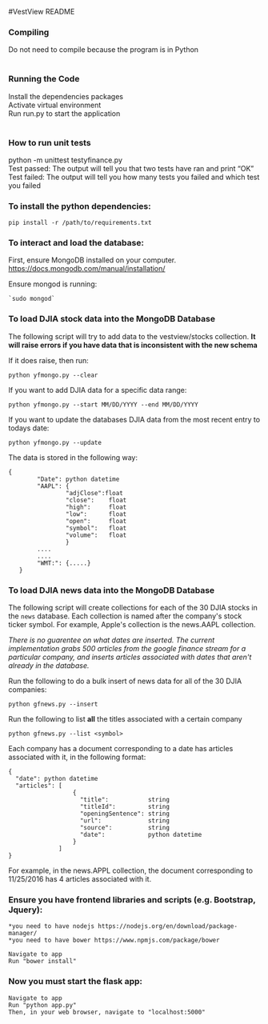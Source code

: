 #VestView README

### Compiling <br/>
   Do not need to compile because the program is in Python<br/>
   <br/>

### Running the Code <br/>
   Install the dependencies packages<br/>
   Activate virtual environment<br/>
   Run run.py to start the application<br/>
   <br/>
### How to run unit tests<br/>
   python -m unittest testyfinance.py<br/>
   Test passed: The output will tell you that two tests have ran and print “OK”<br/>
   Test failed: The output will tell you how many tests you failed and which test you failed<br/>

### To install the python dependencies:

	pip install -r /path/to/requirements.txt

### To interact and load the database:
First, ensure MongoDB installed on your computer.
https://docs.mongodb.com/manual/installation/

Ensure mongod is running:

    `sudo mongod`

### To load DJIA stock data into the MongoDB Database

The following script will try to add data to the vestview/stocks collection. **It will raise errors if you have data that is inconsistent with the new schema**

If it does raise, then run:

    python yfmongo.py --clear

If you want to add DJIA data for a specific data range:

    python yfmongo.py --start MM/DD/YYYY --end MM/DD/YYYY

If you want to update the databases DJIA data from the most recent entry to todays date:

    python yfmongo.py --update

The data is stored in the following way:

    {
            "Date": python datetime
            "AAPL": {
                    "adjClose":float
                    "close":    float
                    "high":     float
                    "low":      float
                    "open":     float
                    "symbol":   float
                    "volume":   float
                    }
            ....
            ....
            "WMT:": {.....}
       }

### To load DJIA news data into the MongoDB Database

The following script will create collections for each of the 30 DJIA stocks in the `news` database. Each collection is named after the company's stock ticker symbol. For example, Apple's collection is the news.AAPL collection.

*There is no guarentee on what dates are inserted. The current implementation grabs 500 articles from the google finance stream for a particular company, and inserts articles associated with dates that aren't already in the database.*

Run the following to do a bulk insert of news data for all of the 30 DJIA companies:

    python gfnews.py --insert

Run the following to list **all** the titles associated with a certain company

    python gfnews.py --list <symbol>

Each company has a document corresponding to a date has articles associated with it, in the following format:

    {
      "date": python datetime
      "articles": [
                      {
                        "title":           string
                        "titleId":         string
                        "openingSentence": string
                        "url":             string
                        "source":          string
                        "date":            python datetime
                      }
                  ]
    }

For example, in the news.APPL collection, the document corresponding to 11/25/2016 has
4 articles associated with it.

### Ensure you have frontend libraries and scripts (e.g. Bootstrap, Jquery):
	*you need to have nodejs https://nodejs.org/en/download/package-manager/
    *you need to have bower https://www.npmjs.com/package/bower

	Navigate to app
	Run "bower install"


### Now you must start the flask app:
	Navigate to app
	Run "python app.py"
	Then, in your web browser, navigate to "localhost:5000"
